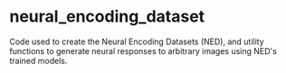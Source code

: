 # neural_encoding_dataset
Code used to create the Neural Encoding Datasets (NED), and utility functions to generate neural responses to arbitrary images using NED's trained models.
